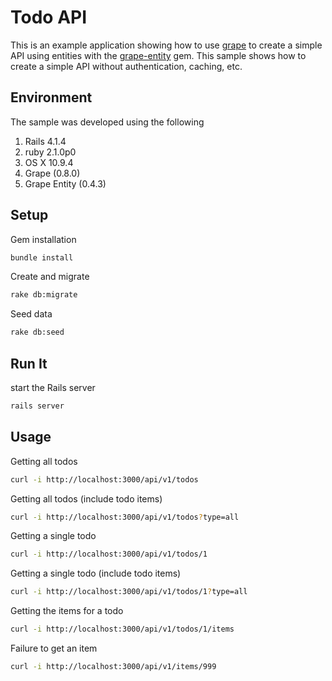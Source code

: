 # Todo API

This is an example application showing how to use
[grape](https://github.com/intridea/grape) to create a simple API using
entities with the [grape-entity](https://github.com/intridea/grape-entity) gem.
This sample shows how to create a simple API without authentication, caching, etc.

## Environment

The sample was developed using the following 

1. Rails 4.1.4
2. ruby 2.1.0p0
3. OS X 10.9.4
4. Grape (0.8.0) 
5. Grape Entity (0.4.3) 

## Setup

Gem installation

```bash
bundle install
```

Create and migrate

```bash
rake db:migrate
```

Seed data

```bash
rake db:seed
```

## Run It

start the Rails server

```bash
rails server
```

## Usage

Getting all todos

```bash
curl -i http://localhost:3000/api/v1/todos
```

Getting all todos (include todo items)

```bash
curl -i http://localhost:3000/api/v1/todos?type=all
```

Getting a single todo

```bash
curl -i http://localhost:3000/api/v1/todos/1
```

Getting a single todo (include todo items)

```bash
curl -i http://localhost:3000/api/v1/todos/1?type=all
```

Getting the items for a todo

```bash
curl -i http://localhost:3000/api/v1/todos/1/items
```

Failure to get an item

```bash
curl -i http://localhost:3000/api/v1/items/999
```
